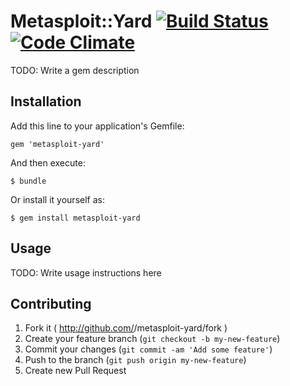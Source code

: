# Metasploit::Yard [![Build Status](https://travis-ci.org/rapid7/metasploit-yard.svg?branch=master)](https://travis-ci.org/rapid7/metasploit-yard)[![Code Climate](https://codeclimate.com/github/rapid7/metasploit-yard.png)](https://codeclimate.com/github/rapid7/metasploit-yard)

TODO: Write a gem description

## Installation

Add this line to your application's Gemfile:

    gem 'metasploit-yard'

And then execute:

    $ bundle

Or install it yourself as:

    $ gem install metasploit-yard

## Usage

TODO: Write usage instructions here

## Contributing

1. Fork it ( http://github.com/<my-github-username>/metasploit-yard/fork )
2. Create your feature branch (`git checkout -b my-new-feature`)
3. Commit your changes (`git commit -am 'Add some feature'`)
4. Push to the branch (`git push origin my-new-feature`)
5. Create new Pull Request
